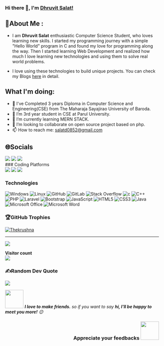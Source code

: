 ### Hi there 👋, I'm [Dhruvit Salat!](https://dhruvit07.github.io)

## 💫About Me :

- I am <strong>Dhruvit Salat</strong> enthusiastic Computer Science Student, who loves learning new skills. I started my programming journey with a simple "Hello World" program in C and found my love for programming along the way. Then I started learning Web Development and realized how much I love learning new technologies and using them to solve real world problems.

- I love using these technologies to build unique projects. You can check my Blogs [here](https://medium.com/@salatd0852) in detail.

## What I'm doing:
  
- 🔭 I've Completed 3 years Diploma in Computer Science and Engineering(CSE) from The Maharaja Sayajirao University of Baroda. 
- 🔭 I’m 3rd year student in CSE at Parul University.
- 🌱 I’m currently learning MERN STACK.
- 👯 I’m looking to collaborate on open source project based on php.
- 📫 How to reach me: salatd0852@gmail.com
  
## 🌐Socials

 <div>
  <img src="https://img.shields.io/badge/LinkedIn-%230077B5.svg?logo=linkedin&logoColor=white">
    <a href="https://linkedin.com/in/dhruvit-salat"><img src="https://img.shields.io/badge/LinkedIn-%230077B5.svg?logo=linkedin&logoColor=white"></a>
  <a href="https://medium.com/@salatd0852"><img src="https://img.shields.io/badge/Medium-12100E?logo=medium&logoColor=white"></a>
    </div>
  ### Coding Platforms 
 <div>
    <img src="https://img.shields.io/badge/Codechef-%23B92B27.svg?&style=for-the-badge&logo=Codechef&logoColor=white">
    <img src="https://img.shields.io/badge/Codepen-000000?style=for-the-badge&logo=codepen&logoColor=white">
    <img src="https://img.shields.io/badge/-Hackerrank-2EC866?style=for-the-badge&logo=HackerRank&logoColor=white">
  </div>


### Technologies

![Windows](https://img.shields.io/badge/Windows-0078D6?style=flat-square&logoColor=white)
![Linux](https://img.shields.io/badge/Ubuntu-E95420?style=flat-square&logo=ubuntu&logoColor=white)
![GitHub](https://img.shields.io/badge/-GitHub-181717?style=flat-square&logo=github)
![GitLab](https://img.shields.io/badge/GitLab-330F63?style=flat-square&logo=gitlab&logoColor=white)
![Stack Overflow](https://img.shields.io/badge/Stack_Overflow-FE7A16?style=flat-square&logo=stack-overflow&logoColor=white)
![c](https://img.shields.io/badge/C-00599C?style=flat-square&logo=c&logoColor=white)
![C++](https://img.shields.io/badge/-C++-007ACC?style=flat-square&logo=cplusplus&logoColor=white)
![PHP](https://img.shields.io/badge/PHP-7A86B8?style=flat-square&logo=php&logoColor=white)
![Laravel](https://img.shields.io/badge/Laravel-ff0a02?style=flat-square&logo=laravel&logoColor=white)
![Bootstrap](https://img.shields.io/badge/Bootstap-712cf9?style=flat-square&logo=bootstrap&logoColor=white)
![JavaScript](https://img.shields.io/badge/-JavaScript-black?style=flat-square&logo=javascript)
![HTML5](https://img.shields.io/badge/HTML5-E34F26?style=flat-square&logo=html5&logoColor=white)
![CSS3](https://img.shields.io/badge/CSS3-1572B6?style=flat-square&logo=css3&logoColor=white)
![Java](https://img.shields.io/badge/-Java-007396?style=flat-square&logo=java)
![Microsoft Office](https://img.shields.io/badge/Microsoft_Office-D83B01?style=flat-square&logo=microsoft-office&logoColor=white)
![Microsoft Word](https://img.shields.io/badge/Microsoft_Word-2B579A?style=flat-square&logo=microsoft-word&logoColor=white)

### 🏆GitHub Trophies
<p align="left"> <a href="https://github.com/ryo-ma/github-profile-trophy"><img src="https://github-profile-trophy.vercel.app/?username=dhruvit07&no-frame=true&row=1&column=7&theme=juicyfresh&no-frame=false&no-bg=false&margin-w=10" alt="Thekrushna" /></a> </p>

-------------------------------------------------------------------------------------------------------------------------------------------------------

![](https://komarev.com/ghpvc/?username=dhruvit07)
<br />
<p> 
  <b>Visitor count</b><br>
  <img src="https://profile-counter.glitch.me/dhruvit07/count.svg" />  
</p>

### ✍️Random Dev Quote
![](https://quotes-github-readme.vercel.app/api?type=horizontal&theme=gruvbox)

<img src="https://media.giphy.com/media/LnQjpWaON8nhr21vNW/giphy.gif" width="60"> <em><b>I love to make friends.</b> so if you want to say <b>hi, I'll be happy to meet you more!</b> 😊</em>
  
 
<h3 align="right">Appreciate your feedbacks <img src="https://media.giphy.com/media/26FPJGjhefSJuaRhu/giphy.gif" width="60px"></h3>

